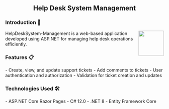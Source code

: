 <h2 align="center">Help Desk System Management</h2>

<h3> Introduction 📒 </h3>

<img align="right" height="80" src="https://tenor.com/id/view/fire-writing-gif-24533171.gif"  />

<div>
<p>HelpDeskSystem-Management is a web-based application developed using ASP.NET for managing help desk operations efficiently.</p>
</div>

<h3> Features 📋 </h3>
<p>
- Create, view, and update support tickets
- Add comments to tickets
- User authentication and authorization
- Validation for ticket creation and updates
</p>

<h3> Technologies Used 🛠️ </h3>
<p>
- ASP.NET Core Razor Pages
- C# 12.0
- .NET 8
- Entity Framework Core
</p>